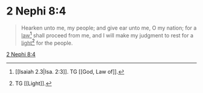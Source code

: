 # 2 Nephi 8:4

> Hearken unto me, my people; and give ear unto me, O my nation; for a <u>law</u>[^a] shall proceed from me, and I will make my judgment to rest for a <u>light</u>[^b] for the people.

[2 Nephi 8:4](https://www.churchofjesuschrist.org/study/scriptures/bofm/2-ne/8?lang=eng&id=p4#p4)


[^a]: [[Isaiah 2.3|Isa. 2:3]]. TG [[God, Law of]].
[^b]: TG [[Light]].

